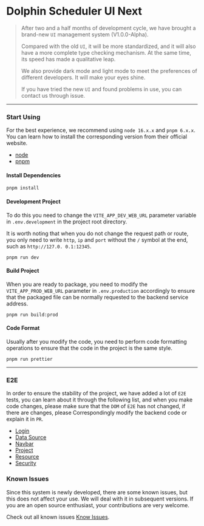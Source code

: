 # Dolphin Scheduler UI Next

> After two and a half months of development cycle, we have brought a brand-new `UI` management system (V1.0.0-Alpha).
>
> Compared with the old `UI`, it will be more standardized, and it will also have a more complete type checking mechanism. At the same time, its speed has made a qualitative leap.
>
> We also provide dark mode and light mode to meet the preferences of different developers. It will make your eyes shine.
>
> If you have tried the new `UI` and found problems in use, you can contact us through issue.

---

### Start Using

For the best experience, we recommend using `node 16.x.x` and `pnpm 6.x.x`.
You can learn how to install the corresponding version from their official website.

- [node](https://nodejs.org/en/)
- [pnpm](https://pnpm.io/)

#### Install Dependencies

```shell
pnpm install
```

#### Development Project

To do this you need to change the `VITE_APP_DEV_WEB_URL` parameter variable in `.env.development` in the project root directory.

It is worth noting that when you do not change the request path or route, you only need to write `http`, `ip` and `port` without the `/` symbol at the end, such as `http://127.0. 0.1:12345`.

```shell
pnpm run dev
```

#### Build Project

When you are ready to package, you need to modify the `VITE_APP_PROD_WEB_URL` parameter in `.env.production` accordingly to ensure that the packaged file can be normally requested to the backend service address.

```shell
pnpm run build:prod
```

#### Code Format

Usually after you modify the code, you need to perform code formatting operations to ensure that the code in the project is the same style.

```shell
pnpm run prettier
```

---

### E2E

In order to ensure the stability of the project, we have added a lot of `E2E` tests, you can learn about it through the following list, and when you make code changes, please make sure that the `DOM` of `E2E` has not changed, if there are changes, please Correspondingly modify the backend code or explain it in `PR`.

- [Login](https://github.com/apache/dolphinscheduler/tree/dev/dolphinscheduler-ui-next/docs/e2e/login.md)
- [Data Source](https://github.com/apache/dolphinscheduler/tree/dev/dolphinscheduler-ui-next/docs/e2e/data-source.md)
- [Navbar](https://github.com/apache/dolphinscheduler/tree/dev/dolphinscheduler-ui-next/docs/e2e/navbar.md)
- [Project](https://github.com/apache/dolphinscheduler/tree/dev/dolphinscheduler-ui-next/docs/e2e/project.md)
- [Resource](https://github.com/apache/dolphinscheduler/tree/dev/dolphinscheduler-ui-next/docs/e2e/resource.md)
- [Security](https://github.com/apache/dolphinscheduler/tree/dev/dolphinscheduler-ui-next/docs/e2e/security.md)

### Known Issues

Since this system is newly developed, there are some known issues, but this does not affect your use. We will deal with it in subsequent versions. If you are an open source enthusiast, your contributions are very welcome.

Check out all known issues [Know Issues](https://github.com/apache/dolphinscheduler/issues/8565).
